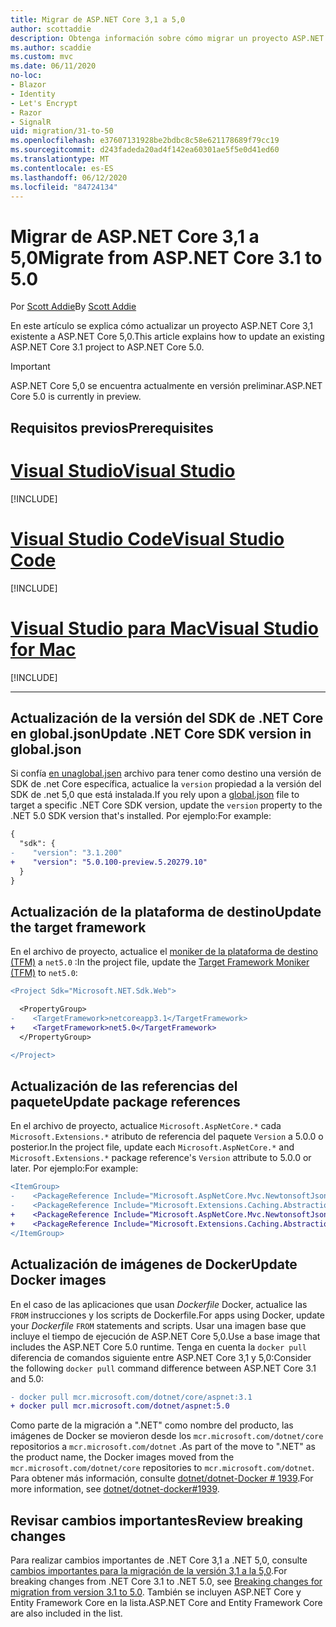 ```yaml
---
title: Migrar de ASP.NET Core 3,1 a 5,0
author: scottaddie
description: Obtenga información sobre cómo migrar un proyecto ASP.NET Core 3,1 a ASP.NET Core 5,0.
ms.author: scaddie
ms.custom: mvc
ms.date: 06/11/2020
no-loc:
- Blazor
- Identity
- Let's Encrypt
- Razor
- SignalR
uid: migration/31-to-50
ms.openlocfilehash: e37607131928be2bdbc8c58e621178689f79cc19
ms.sourcegitcommit: d243fadeda20ad4f142ea60301ae5f5e0d41ed60
ms.translationtype: MT
ms.contentlocale: es-ES
ms.lasthandoff: 06/12/2020
ms.locfileid: "84724134"
---
```

# <a name="migrate-from-aspnet-core-31-to-50"></a><span data-ttu-id="1794c-103">Migrar de ASP.NET Core 3,1 a 5,0</span><span class="sxs-lookup"><span data-stu-id="1794c-103">Migrate from ASP.NET Core 3.1 to 5.0</span></span>

<span data-ttu-id="1794c-104">Por [Scott Addie](https://github.com/scottaddie)</span><span class="sxs-lookup"><span data-stu-id="1794c-104">By [Scott Addie](https://github.com/scottaddie)</span></span>

<span data-ttu-id="1794c-105">En este artículo se explica cómo actualizar un proyecto ASP.NET Core 3,1 existente a ASP.NET Core 5,0.</span><span class="sxs-lookup"><span data-stu-id="1794c-105">This article explains how to update an existing ASP.NET Core 3.1 project to ASP.NET Core 5.0.</span></span>

> [!IMPORTANT]
> <span data-ttu-id="1794c-106">ASP.NET Core 5,0 se encuentra actualmente en versión preliminar.</span><span class="sxs-lookup"><span data-stu-id="1794c-106">ASP.NET Core 5.0 is currently in preview.</span></span>

## <a name="prerequisites"></a><span data-ttu-id="1794c-107">Requisitos previos</span><span class="sxs-lookup"><span data-stu-id="1794c-107">Prerequisites</span></span>

# <a name="visual-studio"></a>[<span data-ttu-id="1794c-108">Visual Studio</span><span class="sxs-lookup"><span data-stu-id="1794c-108">Visual Studio</span></span>](#tab/visual-studio)

[!INCLUDE[](~/includes/net-core-prereqs-vs-5.0.md)]

# <a name="visual-studio-code"></a>[<span data-ttu-id="1794c-109">Visual Studio Code</span><span class="sxs-lookup"><span data-stu-id="1794c-109">Visual Studio Code</span></span>](#tab/visual-studio-code)

[!INCLUDE[](~/includes/net-core-prereqs-vsc-5.0.md)]

# <a name="visual-studio-for-mac"></a>[<span data-ttu-id="1794c-110">Visual Studio para Mac</span><span class="sxs-lookup"><span data-stu-id="1794c-110">Visual Studio for Mac</span></span>](#tab/visual-studio-mac)

[!INCLUDE[](~/includes/net-core-prereqs-mac-5.0.md)]

---

## <a name="update-net-core-sdk-version-in-globaljson"></a><span data-ttu-id="1794c-111">Actualización de la versión del SDK de .NET Core en global.json</span><span class="sxs-lookup"><span data-stu-id="1794c-111">Update .NET Core SDK version in global.json</span></span>

<span data-ttu-id="1794c-112">Si confía [en unaglobal.jsen](/dotnet/core/tools/global-json) archivo para tener como destino una versión de SDK de .net Core específica, actualice la `version` propiedad a la versión del SDK de .net 5,0 que está instalada.</span><span class="sxs-lookup"><span data-stu-id="1794c-112">If you rely upon a [global.json](/dotnet/core/tools/global-json) file to target a specific .NET Core SDK version, update the `version` property to the .NET 5.0 SDK version that's installed.</span></span> <span data-ttu-id="1794c-113">Por ejemplo:</span><span class="sxs-lookup"><span data-stu-id="1794c-113">For example:</span></span>

```diff
{
  "sdk": {
-    "version": "3.1.200"
+    "version": "5.0.100-preview.5.20279.10"
  }
}
```

## <a name="update-the-target-framework"></a><span data-ttu-id="1794c-114">Actualización de la plataforma de destino</span><span class="sxs-lookup"><span data-stu-id="1794c-114">Update the target framework</span></span>

<span data-ttu-id="1794c-115">En el archivo de proyecto, actualice el [moniker de la plataforma de destino (TFM)](/dotnet/standard/frameworks) a `net5.0` :</span><span class="sxs-lookup"><span data-stu-id="1794c-115">In the project file, update the [Target Framework Moniker (TFM)](/dotnet/standard/frameworks) to `net5.0`:</span></span>

```diff
<Project Sdk="Microsoft.NET.Sdk.Web">

  <PropertyGroup>
-    <TargetFramework>netcoreapp3.1</TargetFramework>
+    <TargetFramework>net5.0</TargetFramework>
  </PropertyGroup>

</Project>
```

## <a name="update-package-references"></a><span data-ttu-id="1794c-116">Actualización de las referencias del paquete</span><span class="sxs-lookup"><span data-stu-id="1794c-116">Update package references</span></span>

<span data-ttu-id="1794c-117">En el archivo de proyecto, actualice `Microsoft.AspNetCore.*` cada `Microsoft.Extensions.*` atributo de referencia del paquete `Version` a 5.0.0 o posterior.</span><span class="sxs-lookup"><span data-stu-id="1794c-117">In the project file, update each `Microsoft.AspNetCore.*` and `Microsoft.Extensions.*` package reference's `Version` attribute to 5.0.0 or later.</span></span> <span data-ttu-id="1794c-118">Por ejemplo:</span><span class="sxs-lookup"><span data-stu-id="1794c-118">For example:</span></span>

```diff
<ItemGroup>
-    <PackageReference Include="Microsoft.AspNetCore.Mvc.NewtonsoftJson" Version="3.1.2" />
-    <PackageReference Include="Microsoft.Extensions.Caching.Abstractions" Version="3.1.2" />
+    <PackageReference Include="Microsoft.AspNetCore.Mvc.NewtonsoftJson" Version="5.0.0-preview.5.20279.2" />
+    <PackageReference Include="Microsoft.Extensions.Caching.Abstractions" Version="5.0.0-preview.5.20278.1" />
</ItemGroup>
```

## <a name="update-docker-images"></a><span data-ttu-id="1794c-119">Actualización de imágenes de Docker</span><span class="sxs-lookup"><span data-stu-id="1794c-119">Update Docker images</span></span>

<span data-ttu-id="1794c-120">En el caso de las aplicaciones que usan *Dockerfile* Docker, actualice las `FROM` instrucciones y los scripts de Dockerfile.</span><span class="sxs-lookup"><span data-stu-id="1794c-120">For apps using Docker, update your *Dockerfile* `FROM` statements and scripts.</span></span> <span data-ttu-id="1794c-121">Usar una imagen base que incluye el tiempo de ejecución de ASP.NET Core 5,0.</span><span class="sxs-lookup"><span data-stu-id="1794c-121">Use a base image that includes the ASP.NET Core 5.0 runtime.</span></span> <span data-ttu-id="1794c-122">Tenga en cuenta la `docker pull` diferencia de comandos siguiente entre ASP.NET Core 3,1 y 5,0:</span><span class="sxs-lookup"><span data-stu-id="1794c-122">Consider the following `docker pull` command difference between ASP.NET Core 3.1 and 5.0:</span></span>

```diff
- docker pull mcr.microsoft.com/dotnet/core/aspnet:3.1
+ docker pull mcr.microsoft.com/dotnet/aspnet:5.0
```

<span data-ttu-id="1794c-123">Como parte de la migración a ".NET" como nombre del producto, las imágenes de Docker se movieron desde los `mcr.microsoft.com/dotnet/core` repositorios a `mcr.microsoft.com/dotnet` .</span><span class="sxs-lookup"><span data-stu-id="1794c-123">As part of the move to ".NET" as the product name, the Docker images moved from the `mcr.microsoft.com/dotnet/core` repositories to `mcr.microsoft.com/dotnet`.</span></span> <span data-ttu-id="1794c-124">Para obtener más información, consulte [dotnet/dotnet-Docker # 1939](https://github.com/dotnet/dotnet-docker/issues/1939).</span><span class="sxs-lookup"><span data-stu-id="1794c-124">For more information, see [dotnet/dotnet-docker#1939](https://github.com/dotnet/dotnet-docker/issues/1939).</span></span>

## <a name="review-breaking-changes"></a><span data-ttu-id="1794c-125">Revisar cambios importantes</span><span class="sxs-lookup"><span data-stu-id="1794c-125">Review breaking changes</span></span>

<span data-ttu-id="1794c-126">Para realizar cambios importantes de .NET Core 3,1 a .NET 5,0, consulte [cambios importantes para la migración de la versión 3,1 a la 5,0](/dotnet/core/compatibility/3.1-5.0).</span><span class="sxs-lookup"><span data-stu-id="1794c-126">For breaking changes from .NET Core 3.1 to .NET 5.0, see [Breaking changes for migration from version 3.1 to 5.0](/dotnet/core/compatibility/3.1-5.0).</span></span> <span data-ttu-id="1794c-127">También se incluyen ASP.NET Core y Entity Framework Core en la lista.</span><span class="sxs-lookup"><span data-stu-id="1794c-127">ASP.NET Core and Entity Framework Core are also included in the list.</span></span>
